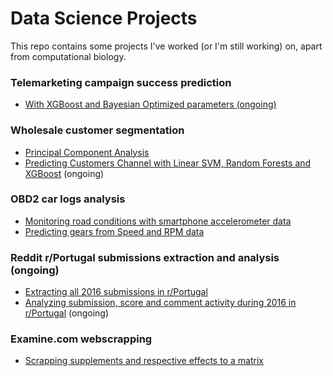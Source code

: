# Data Science Projects

This repo contains some projects I've worked (or I'm still working) on, apart from computational biology.


### Telemarketing campaign success prediction
- [With XGBoost and Bayesian Optimized parameters (ongoing)](http://nbviewer.jupyter.org/github/hypathia/DataScience_Projects/blob/master/Predicting%20Bank%20Telemarketing%20sucess%20with%20XGBoost.ipynb)

### Wholesale customer segmentation
- [Principal Component Analysis](http://nbviewer.jupyter.org/github/hypathia/DataScience_Projects/blob/master/PCA%20wholesale%20customers%20segmentation.ipynb)
- [Predicting Customers Channel with Linear SVM, Random Forests and XGBoost](http://nbviewer.jupyter.org/github/hypathia/DataScience_Projects/blob/master/Predicting%20Customers%20Channel%20with%20SVM%2C%20RForests%2C%20XGBoost.ipynb) (ongoing)

### OBD2 car logs analysis
- [Monitoring road conditions with smartphone accelerometer data](http://nbviewer.jupyter.org/github/hypathia/DataScience_Projects/blob/master/Monitoring%20road%20condition%20with%20smartphone%20accelerometer.ipynb)
- [Predicting gears from Speed and RPM data](http://nbviewer.jupyter.org/github/hypathia/DataScience_Projects/blob/master/Transmission%20gear%20prediction%20from%20Speed%20and%20RPM%20values.ipynb)


### Reddit r/Portugal submissions extraction and analysis (ongoing)
- [Extracting all 2016 submissions in r/Portugal](http://nbviewer.jupyter.org/github/hypathia/DataScience_Projects/blob/master/Reddit%20Portugal%20submissions%20extraction.ipynb)
- [Analyzing submission, score and comment activity during 2016 in r/Portugal](http://nbviewer.ipython.org/github/hypathia/DataScience_Projects/blob/5f8cea6aae71e4725b58779a67678a337f53a59a/rPortugal%20time-activity%20during%202016.ipynb) (ongoing)

### Examine.com webscrapping
- [Scrapping supplements and respective effects to a matrix](http://nbviewer.jupyter.org/github/hypathia/DataScience_Projects/blob/master/examinedotcom%20webscrapper.ipynb)


